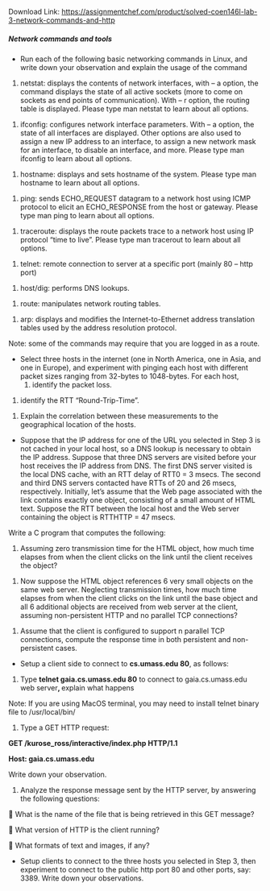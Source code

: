 Download Link: https://assignmentchef.com/product/solved-coen146l-lab-3-network-commands-and-http
<br>
<h5><strong>Network commands and tools</strong></h5>

<ul>

 <li>Run each of the following basic networking commands in Linux, and write down your observation and explain the usage of the command</li>

</ul>




<ol>

 <li>netstat: displays the contents of network interfaces, with – a option, the command displays the state of all active sockets (more to come on sockets as end points of communication). With – r option, the routing table is displayed. Please type man netstat to learn about all options.</li>

</ol>




<ol>

 <li>ifconfig: configures network interface parameters. With – a option, the state of all interfaces are displayed. Other options are also used to assign a new IP address to an interface, to assign a new network mask for an interface, to disable an interface, and more. Please type man ifconfig to learn about all options.</li>

</ol>




<ol>

 <li>hostname: displays and sets hostname of the system. Please type man hostname to learn about all options.</li>

</ol>




<ol>

 <li>ping: sends ECHO_REQUEST datagram to a network host using ICMP protocol to elicit an ECHO_RESPONSE from the host or gateway. Please type man ping to learn about all options.</li>

</ol>




<ol>

 <li>traceroute: displays the route packets trace to a network host using IP protocol “time to live”. Please type man tracerout to learn about all options.</li>

</ol>




<ol>

 <li>telnet: remote connection to server at a specific port (mainly 80 – http port)</li>

</ol>

<em> </em>

<ol>

 <li>host/dig: performs DNS lookups.</li>

</ol>




<ol>

 <li>route: manipulates network routing tables.</li>

</ol>




<ol>

 <li>arp: displays and modifies the Internet-to-Ethernet address translation tables used by the address resolution protocol.</li>

</ol>




Note: some of the commands may require that you are logged in as a route.




<ul>

 <li>Select three hosts in the internet (one in North America, one in Asia, and one in Europe), and experiment with pinging each host with different packet sizes ranging from 32-bytes to 1048-bytes. For each host,

  <ol>

   <li>identify the packet loss.</li>

  </ol></li>

</ul>




<ol>

 <li>identify the RTT “Round-Trip-Time”.</li>

</ol>




<ol>

 <li>Explain the correlation between these measurements to the geographical location of the hosts.</li>

</ol>




<ul>

 <li>Suppose that the IP address for one of the URL you selected in Step 3 is not cached in your local host, so a DNS lookup is necessary to obtain the IP address. Suppose that three DNS servers are visited before your host receives the IP address from DNS. The first DNS server visited is the local DNS cache, with an RTT delay of RTT0 = 3 msecs. The second and third DNS servers contacted have RTTs of 20 and 26 msecs, respectively. Initially, let’s assume that the Web page associated with the link contains exactly one object, consisting of a small amount of HTML text. Suppose the RTT between the local host and the Web server containing the object is RTTHTTP = 47 msecs.</li>

</ul>




Write a C program that computes the following:




<ol>

 <li>Assuming zero transmission time for the HTML object, how much time elapses from when the client clicks on the link until the client receives the object?</li>

</ol>




<ol>

 <li>Now suppose the HTML object references 6 very small objects on the same web server. Neglecting transmission times, how much time elapses from when the client clicks on the link until the base object and all 6 additional objects are received from web server at the client, assuming non-persistent HTTP and no parallel TCP connections?</li>

</ol>




<ol>

 <li>Assume that the client is configured to support n parallel TCP connections, compute the response time in both persistent and non-persistent cases.</li>

</ol>




<ul>

 <li>Setup a client side to connect to <strong>cs.umass.edu 80</strong>, as follows:</li>

</ul>




<ol>

 <li>Type <strong>telnet gaia.cs.umass.edu 80</strong> to connect to gaia.cs.umass.edu web server<strong>, </strong>explain what happens</li>

</ol>

Note: If you are using MacOS terminal, you may need to install telnet binary file to /usr/local/bin/




<ol>

 <li>Type a GET HTTP request:</li>

</ol>

<strong>GET /kurose_ross/interactive/index.php HTTP/1.1</strong>

<strong>Host: gaia.cs.umass.edu</strong>




Write down your observation.




<ol>

 <li>Analyze the response message sent by the HTTP server, by answering the following questions:</li>

</ol>

 What is the name of the file that is being retrieved in this GET message?




 What version of HTTP is the client running?




 What formats of text and images, if any?




<ul>

 <li>Setup clients to connect to the three hosts you selected in Step 3, then experiment to connect to the public http port 80 and other ports, say: 3389. Write down your observations.</li>

</ul>